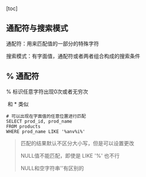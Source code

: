 [toc]

##  通配符与搜索模式

通配符：用来匹配值的一部分的特殊字符

搜索模式：有字面值，通配符或者两者组合构成的搜索条件 

## % 通配符

% 标识任意字符出现0次或者无穷次

​	和 * 类似

```mysql
# 可以出现在字面值的任意位置进行匹配
SELECT prod_id, prod_name
FROM products
WHERE prod_name LIKE '%anv%i%'
```

> 匹配的结果默认不区分大小写，但是可以设置更改
>
> NULL值不能匹配，即使是 LIKE '%'  也不行
>
> NULL和空字符串''有区别的